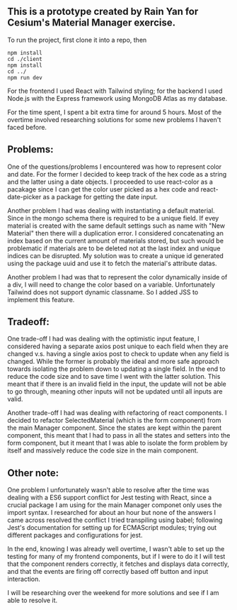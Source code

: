 ## This is a prototype created by Rain Yan for Cesium's Material Manager exercise.
To run the project, first clone it into a repo, then
```
npm install
cd ./client
npm install
cd ../
npm run dev
```

For the frontend I used React with Tailwind styling; for the backend I used Node.js with the Express framework using MongoDB Atlas as my database.

For the time spent, I spent a bit extra time for around 5 hours. Most of the overtime involved researching solutions for some new problems I haven't faced before.


## Problems:
One of the questions/problems I encountered was how to represent color and date. For the former I decided to keep track of the hex code as a string and the latter using a date objects. I proceeded to use react-color as a pacakage since I can get the color user picked as a hex code and react-date-picker as a package for getting the date input.

Another problem I had was dealing with instantiating a default material. Since in the mongo schema there is required to be a unique field. If evey material is created with the same default settings such as name with "New Material" then there will a duplication error. I considered concatenating an index based on the current amount of materials stored, but such would be problematic if materials are to be deleted not at the last index and unique indices can be disrupted. My solution was to create a unique id generated using the package uuid and use it to fetch the material's attribute datas.

Another problem I had was that to represent the color dynamically inside of a div, I will need to change the color based on a variable. Unfortunately Tailwind does not support dynamic classname. So I added JSS to implement this feature.

## Tradeoff:
One trade-off I had was dealing with the optimistic input feature, I considered having a separate axios post unique to each field when they are changed v.s. having a single axios post to check to update when any field is changed. While the former is probably the ideal and more safe approach towards isolating the problem down to updating a single field. In the end to reduce the code size and to save time I went with the latter solution. This meant that if there is an invalid field in the input, the update will not be able to go through, meaning other inputs will not be updated until all inputs are valid.

Another trade-off I had was dealing with refactoring of react components. I decided to refactor SelectedMaterial (which is the form component) from the main Manager component. Since the states are kept within the parent component, this meant that I had to pass in all the states and setters into the form component, but it meant that I was able to isolate the form problem by itself and massively reduce the code size in the main component.


## Other note:
One problem I unfortunately wasn't able to resolve after the time was dealing with a ES6 support conflict for Jest testing with React, since a crucial package I am using for the main Manager componet only uses the import syntax. I researched for about an hour but none of the answers I came across resolved the conflict I tried transpiling using babel; following Jest's documentation for setting up for ECMAScript modules; trying out different packages and configurations for jest.

In the end, knowing I was already well overtime, I wasn't able to set up the testing for many of my frontend components, but if I were to do it I will test that the component renders correctly, it fetches and displays data correctly, and that the events are firing off correctly based off button and input interaction.

I will be researching over the weekend for more solutions and see if I am able to resolve it.





